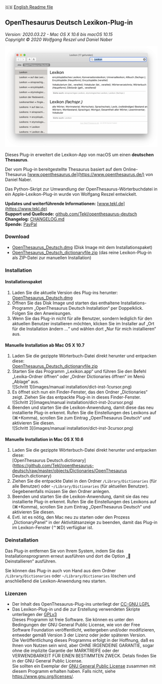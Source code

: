 🇬🇧 [English Readme file](README.md)

## OpenThesaurus Deutsch Lexikon-Plug-in

_Version: 2020.03.22 - Mac OS X 10.6 bis macOS 10.15_<br>
_Copyright © 2020 Wolfgang Reszel und Daniel Naber_

![Screenshot](images/screenshots/OpenThesaurus_Screen_1.png)

Dieses Plug-in erweitert die Lexikon-App von macOS um einen **deutschen Thesaurus**.

Der vom Plug-in bereitgestellte Thesaurus basiert auf dem Online-Thesaurus [www.openthesaurus.de](https://www.openthesaurus.de/) von Daniel Naber.

Das Python-Skript zur Umwandlung der OpenThesaurus-Wörterbuchdatei in ein Apple-Lexikon-Plug-in wurde von Wolfgang Reszel entwickelt.

**Updates und weiterführende Informationen:** [www.tekl.de](https://www.tekl.de)<br>
**Support und Quellcode:** [github.com/Tekl/openthesaurus-deutsch](https://github.com/Tekl/openthesaurus-deutsch)<br>
**Changelog:** [CHANGELOG.md](https://github.com/Tekl/openthesaurus-deutsch/blob/master/CHANGELOG.md)<br>
**Spende:** [PayPal](https://www.paypal.me/WolfgangReszel)

### Download

- [OpenThesaurus_Deutsch.dmg](https://github.com/Tekl/openthesaurus-deutsch/releases/latest/download/OpenThesaurus_Deutsch.dmg) (Disk Image mit dem Installationspaket)
- [OpenThesaurus_Deutsch_dictionaryfile.zip](https://github.com/Tekl/openthesaurus-deutsch/releases/latest/download/OpenThesaurus_Deutsch_dictionaryfile.zip) (das reine Lexikon-Plug-in als ZIP-Datei zur manuellen Installation)

### Installation

#### Installationspaket

1. Laden Sie die aktuelle Version des Plug-ins herunter:<br>[OpenThesaurus_Deutsch.dmg](https://github.com/Tekl/openthesaurus-deutsch/releases/latest/download/OpenThesaurus_Deutsch.dmg)
2. Öffnen Sie das Disk Image und starten das enthaltene Installations-Programm „OpenThesaurus Deutsch Installation“ per Doppelklick. Folgen Sie den Anweisungen.
3. Wenn Sie das Plug-in nicht für alle Benutzer, sondern lediglich für den aktuellen Benutzer installieren möchten, klicken Sie im Installer auf „Ort für die Installation ändern …“ und wählen dort „Nur für mich installieren“ aus.

#### Manuelle Installation ab Mac OS X 10.7

1. Laden Sie die gezippte Wörterbuch-Datei direkt herunter und entpacken diese:<br>[OpenThesaurus_Deutsch_dictionaryfile.zip](https://github.com/Tekl/openthesaurus-deutsch/releases/latest/download/OpenThesaurus_Deutsch_dictionaryfile.zip)
2. Starten Sie das Programm „Lexikon.app“ und führen Sie den Befehl „Lexika-Ordner öffnen“ oder „Ordner Dictionaries öffnen“ im Menü „Ablage“ aus.<br>
    ![Schritt 1](images/manual installation/dict-inst-1cursor.png)
3. Es öffnet sich nun ein Finder-Fenster, das den Ordner „Dictionaries“ zeigt. Ziehen Sie das entpackte Plug-in in dieses Finder-Fenster.<br>
    ![Schritt 2](images/manual installation/dict-inst-2cursor.png)
4. Beenden und starten Sie die Lexikon-Anwendung, damit diese das neu installierte Plug-in erkennt. Rufen Sie die Einstellungen des Lexikons auf (⌘+Komma), scrollen Sie zum Eintrag „OpenThesaurus Deutsch“ und aktivieren Sie diesen.<br>
    ![Schritt 3](images/manual installation/dict-inst-3cursor.png)

#### Manuelle Installation in Mac OS X 10.6

1. Laden Sie die gezippte Wörterbuch-Datei direkt herunter und entpacken diese:<br>[OpenThesaurus Deutsch.dictionary](https://github.com/Tekl/openthesaurus-deutsch/raw/master/objects/Dictionaries/OpenThesaurus Deutsch.dictionary)
2. Ziehen Sie die entpackte Datei in den Ordner `/Library/Dictionaries` (für alle Benutzer) oder `~/Library/Dictionaries` (für aktuellen Benutzer). Gegebenenfalls müssen Sie den Ordner anlegen.
3. Beenden und starten Sie die Lexikon-Anwendung, damit sie das neu installierte Plug-in erkennt. Rufen Sie die Einstellungen des Lexikons auf (⌘+Komma), scrollen Sie zum Eintrag „OpenThesaurus Deutsch“ und aktivieren Sie diesen.
4. Evtl. ist es nötig, den Mac neu zu starten oder den Prozess „DictionaryPanel“ in der Aktivitätsanzeige zu beenden, damit das Plug-in im Lexikon-Fenster (⌃⌘D) verfügbar ist.

### Deinstallation

Das Plug-in entfernen Sie von Ihrem System, indem Sie das Installationsprogramm erneut ausführen und dort die Option „🚫 Deinstallieren“ ausführen.

Sie können das Plug-in auch von Hand aus dem Ordner `/Library/Dictionaries` oder `~/Library/Dictionaries` löschen und anschließend die Lexikon-Anwendung neu starten.

### Lizenzen

- Der Inhalt des OpenThesaurus-Plug-ins unterliegt der [CC-GNU LGPL](https://creativecommons.org/licenses/LGPL/2.1/)
- Das Lexikon-Plug-in und die zur Erstellung verwendeten Skripte unterliegen der [GPLv3](https://www.gnu.org/licenses/gpl.html)<br>
  Dieses Programm ist freie Software. Sie können es unter den Bedingungen der GNU General Public License, wie von der Free Software Foundation veröffentlicht, weitergeben und/oder modifizieren, entweder gemäß Version 3 der Lizenz oder jeder späteren Version.<br>
  Die Veröffentlichung dieses Programms erfolgt in der Hoffnung, daß es Ihnen von Nutzen sein wird, aber OHNE IRGENDEINE GARANTIE, sogar ohne die implizite Garantie der MARKTREIFE oder der VERWENDBARKEIT FÜR EINEN BESTIMMTEN ZWECK. Detals finden Sie in der GNU General Public License.<br>
  Sie sollten ein Exemplar der [GNU General Public License](LICENSE) zusammen mit diesem Programm erhalten haben. Falls nicht, siehe <https://www.gnu.org/licenses/>.

